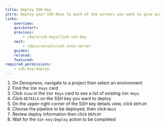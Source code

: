 ```yaml
---
title: Deploy SSH Key
intro: Deploy your SSH Keys to each of the servers you want to give access to using those keys.
links:
    overview:
    quickstart:
    previous:
        - /docs/ssh-keys/link-ssh-key
    next:
        - /docs/servers/ssh-into-server
    guides:
    related:
    featured:
required_permissions:
    - ssh-key:deploy
---
```


1. On Devopness, navigate to a project then select an environment
1. Find the `SSH Keys` card
1. Click `View` in the `SSH Keys` card to see a list of existing `SSH Keys`
1. Click `DETAILS` on the SSH key you want to deploy
1. On the upper-right corner of the SSH key details view, click `DEPLOY`
1. Choose the pipeline to be deployed, then click `Next`
1. Review deploy information then click `DEPLOY`
1. Wait for the `Ssh-key:Deploy` action to be completed
